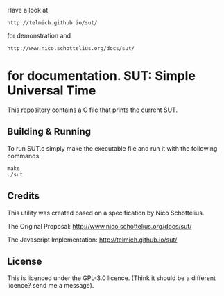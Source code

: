 Have a look at

    http://telmich.github.io/sut/

for demonstration and

    http://www.nico.schottelius.org/docs/sut/

for documentation.
SUT: Simple Universal Time
==========================

This repository contains a C file that prints the current SUT.


Building & Running
-------

To run SUT.c simply make the executable file and run it with the following commands.

```
make
./sut
```

Credits
-------

This utility was created based on a specification by Nico Schottelius.

The Original Proposal: http://www.nico.schottelius.org/docs/sut/

The Javascript Implementation: http://telmich.github.io/sut/

License
-------
This is licenced under the GPL-3.0 licence. (Think it should be a different licence? send me a message).